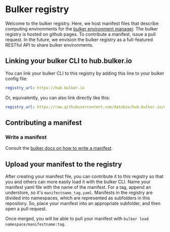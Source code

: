 # Bulker registry

Welcome to the bulker registry. Here, we host manifest files that describe computing environments for the [bulker environment manager](http://bulker.io). The bulker registry is hosted on github pages. To contribute a manifest, issue a pull request. In the future, we envision the bulker registry as a full-featured RESTful API to share bulker environments. 

## Linking your bulker CLI to hub.bulker.io

 You can link your bulker CLI to this registry by adding this line to your bulker config file:

```yaml
registry_url: https://hub.bulker.io
```

Or, equivalently, you can also link directly like this:

```yaml
registry_url: https://raw.githubusercontent.com/databio/hub.bulker.io/master/
```

## Contributing a manifest

### Write a manifest 

Consult the [bulker docs on how to write a manifest](http://docs.bulker.io/en/latest/manifest/).

## Upload your manifest to the registry

After creating your manifest file, you can contribute it to this registry so that you and others can more easily load it with the bulker CLI.  Name your manifest yaml file with the name of the manifest. For a tag, append an understore, so it's `manifestname_tag.yaml`. Manifests in the registry are divided into namespaces, which are represented as subfolders in this repository. So, place your manifest into an appropriate subfolder, and then open a pull request.

Once merged, you will be able to pull your manifest with `bulker load namespace/manifestname:tag`.


